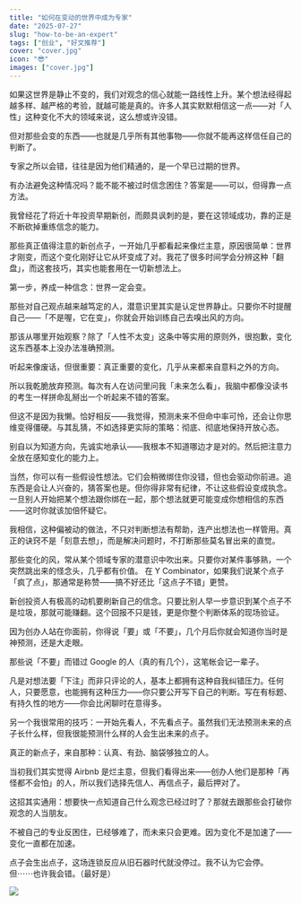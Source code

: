 ```yaml
---
title: "如何在变动的世界中成为专家"
date: "2025-07-27"
slug: "how-to-be-an-expert"
tags: ["创业", "好文推荐"]
cover: "cover.jpg"
icon: "😎"
images: ["cover.jpg"]
---
```

如果这世界是静止不变的，我们对观念的信心就能一路线性上升。某个想法经得起越多样、越严格的考验，就越可能是真的。许多人其实默默相信这一点——对「人性」这种变化不大的领域来说，这么想或许没错。



但对那些会变的东西——也就是几乎所有其他事物——你就不能再这样信任自己的判断了。



专家之所以会错，往往是因为他们精通的，是一个早已过期的世界。



有办法避免这种情况吗？能不能不被过时信念困住？答案是——可以，但得靠一点方法。



我曾经花了将近十年投资早期新创，而颇具讽刺的是，要在这领域成功，靠的正是不断砍掉重练信念的能力。



那些真正值得注意的新创点子，一开始几乎都看起来像烂主意，原因很简单：世界才刚变，而这个变化刚好让它从坏变成了对。我花了很多时间学会分辨这种「翻盘」，而这套技巧，其实也能套用在一切新想法上。



第一步，养成一种信念：世界一定会变。



那些对自己观点越来越笃定的人，潜意识里其实是认定世界静止。只要你不时提醒自己——「不是喔，它在变」，你就会开始训练自己去嗅出风的方向。



那该从哪里开始观察？除了「人性不太变」这条中等实用的原则外，很抱歉，变化这东西基本上没办法准确预测。



听起来像废话，但很重要：真正重要的变化，几乎从来都来自意料之外的方向。



所以我乾脆放弃预测。每次有人在访问里问我「未来怎么看」，我脑中都像没读书的考生一样拼命乱掰出一个听起来不错的答案。



但这不是因为我懒。恰好相反——我觉得，预测未来不但命中率可怜，还会让你思维变得僵硬。与其乱猜，不如选择更实际的策略：彻底、彻底地保持开放心态。



别自以为知道方向，先诚实地承认——我根本不知道哪边才是对的。然后把注意力全放在感知变化的能力上。



当然，你可以有一些假设性想法。它们会稍微绑住你没错，但也会驱动你前进。追东西是会让人兴奋的，猜答案也是。但你得非常有纪律，不让这些假设变成执念。
一旦别人开始把某个想法跟你绑在一起，那个想法就更可能变成你想相信的东西——这时你就该加倍怀疑它。



我相信，这种偏被动的做法，不只对判断想法有帮助，连产出想法也一样管用。真正的诀窍不是「刻意去想」，而是解决问题时，不打断那些莫名冒出来的直觉。



那些变化的风，常从某个领域专家的潜意识中吹出来。只要你对某件事够熟，一个突然跳出来的怪念头，几乎都有价值。
在 Y Combinator，如果我们说某个点子「疯了点」，那通常是称赞——搞不好还比「这点子不错」更赞。



新创投资人有极高的动机要刷新自己的信念。只要比别人早一步意识到某个点子不是垃圾，那就可能赚翻。这个回报不只是钱，更是你整个判断体系的现场验证。



因为创办人站在你面前，你得说「要」或「不要」，几个月后你就会知道你当时是神预测，还是大走眼。



那些说「不要」而错过 Google 的人（真的有几个），这笔帐会记一辈子。



凡是对想法要「下注」而非只评论的人，基本上都拥有这种自我纠错压力。任何人，只要愿意，也能拥有这种压力——你只要公开写下自己的判断。写在有标题、有持久性的地方——你会比闲聊时在意得多。



另一个我很常用的技巧：一开始先看人，不先看点子。虽然我们无法预测未来的点子长什么样，但我很能预测什么样的人会生出未来的点子。



真正的新点子，来自那种：认真、有劲、脑袋够独立的人。



当初我们其实觉得 Airbnb 是烂主意，但我们看得出来——创办人他们是那种「再怪都不会怕」的人，所以我们选择先信人、再信点子，最后押对了。



这招其实通用：想要快一点知道自己什么观念已经过时了？那就去跟那些会打破你观念的人当朋友。



不被自己的专业反困住，已经够难了，而未来只会更难。因为变化不是加速了——变化一直都在加速。



点子会生出点子，这场连锁反应从旧石器时代就没停过。我不认为它会停。
但⋯⋯也许我会错。（最好是）




![](https://prod-files-secure.s3.us-west-2.amazonaws.com/112d0858-5090-4d34-a606-b75eb8d65fd2/46476355-9cf3-4e99-9b7a-3531bc426380/1000202064.png?X-Amz-Algorithm=AWS4-HMAC-SHA256&X-Amz-Content-Sha256=UNSIGNED-PAYLOAD&X-Amz-Credential=ASIAZI2LB4666SS242DF%2F20250919%2Fus-west-2%2Fs3%2Faws4_request&X-Amz-Date=20250919T043546Z&X-Amz-Expires=3600&X-Amz-Security-Token=IQoJb3JpZ2luX2VjEE8aCXVzLXdlc3QtMiJGMEQCIAtlPMrnCRASNdIanjktO%2BehT0zqqSlWBI04E5SdcEmdAiAgWuCkXIvyR2lvmMvUO2VLs5GllNgl7ltLZuB3Lg3M6CqIBAjI%2F%2F%2F%2F%2F%2F%2F%2F%2F%2F8BEAAaDDYzNzQyMzE4MzgwNSIM%2FfKnSDcKYjEPJkDnKtwD0r3%2BFjbC9goG6YMj9kmvcxEtdAIidLaFNbFk33qVJcqpv9%2B4tvYhIhYGDpz3eIz5bcj859oin%2BvxxaG1UfXf1B%2BTMRyOZ%2F9QMcs6Tc7IOiNoFqw%2F0zu76xNvGtTtgCJjtnpQ3Xnparvs5s5I%2FnCDEaXVQC7J26SDMeF7UXSZonhSfBk5D6EK1YRGC64lvuMXpQus%2FDkfWfCQyJXKivH%2FJFxlRMLdl6hN3l5QySQipHZLY79d4OZq6cBtRqU4YZSJ520rrL8ZPHMYBTW2neK2i1T3pxeIhwDags15X63u1vo2WNaChiPEihwcZ8vBMS58zkbImOth5cNQxOecmF5fJKNlKy8l4WzWGFhhwcph9BFn1zL9KyfuYBKVEtLX2u4oETydsOTOHeKKbgRzJjQXlJm%2FTmmGiKQeL2%2BZ5%2BFSKSYb%2FCI83kCi%2B5dkNR5V6M3VVbXHervTMFhqBQiSsIiYfSTKHVLSLlhw8qDS4rakP%2B7V3wtc7jiltl1%2FJoWA6jb8C4W8JtCsFWaUd5%2FUqUosEI0dastuW9yKgvuNt02ElZy619%2F%2BjGD%2FEqxQhE8QzcN%2BZili4mEMNnUM05JGMyJ%2FwiueDr3NktlS8ImPNDRionhpr%2BeVWziMEtol0EUwlZ2yxgY6pgEjbDgD1eu3WLrPlZIC5NWRlGvniy8tHLEgN7x6hg3NqRPP%2FTGsXsVhwazZnpDfZeuVw%2FIwTwNxiMO5K%2B0oXiYmqHFLKIhqobf1ljYAKehMmeUVQHaZ3ReHPEeH799vHEzcT7QueaNsKPrXxySKUtNF5p4AZbdulLOiFMzUbOvl7jxMIch3Eaz4gTsEK%2Fto%2BPioS3KCDn5L%2BsM4KHmAGLinYM2Xbd%2Bj&X-Amz-Signature=fd48c2a7e69230fd1fcfc3faab3881e8a1371a337b24fb948f14d080b840f687&X-Amz-SignedHeaders=host&x-amz-checksum-mode=ENABLED&x-id=GetObject)

